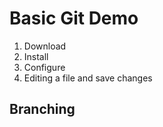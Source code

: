 # Basic Git Demo

1. Download
2. Install
3. Configure
4. Editing a file and save changes

## Branching


